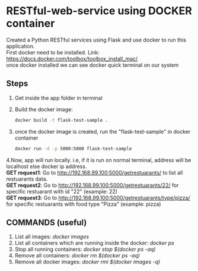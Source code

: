 # RESTful-web-service using DOCKER container

Created a Python RESTful services using Flask and use docker to run this application.                              
First docker need to be installed. Link: https://docs.docker.com/toolbox/toolbox_install_mac/                  
once docker installed we can see docker quick terminal on our system

## Steps
1. Get inside the app folder in terminal                          
2. Build the docker image:                                           

      ```bash
      docker build -t flask-test-sample .
      ```
3. once the docker image is created, run the "flask-test-sample" in docker container                                                            
      ```bash
      docker run -d -p 5000:5000 flask-test-sample
      ```
4.Now, app will run locally. i.e, if it is run on normal terminal, address will be localhost else docker ip address.                   
  **GET request1**: Go to http://192.168.99.100:5000/getrestuarants/  to list all restuarants data.                               
  **GET request2**: Go to http://192.168.99.100:5000/getrestuarants/22/ for specific restuarant with id "22" (example: 22)         
  **GET request3**: Go to http://192.168.99.100:5000/getrestuarants/type/pizza/ for specific restuarants with food type "Pizza" (example: pizza)            
  
## COMMANDS (useful)
1. List all images: *docker images*
2. List all containers which are running inside the docker: *docker ps*
3. Stop all running containers: *docker stop $(docker ps -aq)*
4. Remove all containers: *docker rm $(docker ps -aq)*                    
5. Remove all docker images: *docker rmi $(docker images -q)*

  
